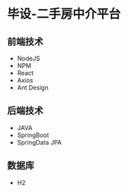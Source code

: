 # 毕设-二手房中介平台

## 前端技术

- NodeJS
- NPM
- React
- Axios
- Ant Design

## 后端技术

- JAVA
- SpringBoot
- SpringData JPA

## 数据库

- H2
